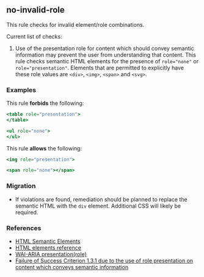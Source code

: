 ## no-invalid-role

This rule checks for invalid element/role combinations.

Current list of checks:

1. Use of the presentation role for content which should convey semantic information may prevent the user from understanding that content. This rule checks semantic HTML elements for the presence of `role="none"` or `role="presentation"`. Elements that are permitted to explicitly have these role values are `<div>`, `<img>`, `<span>` and `<svg>`.

### Examples

This rule **forbids** the following:

```hbs
<table role="presentation">
</table>
```

```hbs
<ul role="none">
</ul>
```

This rule **allows** the following:

```hbs
<img role="presentation">
```

```hbs
<span role="none"></span>
```

### Migration

* If violations are found, remediation should be planned to replace the semantic HTML with the `div` element. Additional CSS will likely be required.

### References

* [HTML Semantic Elements](https://html.spec.whatwg.org/#semantics-2)
* [HTML elements reference](https://developer.mozilla.org/en-US/docs/Web/HTML/Element)
* [WAI-ARIA presentation(role)](https://www.w3.org/TR/wai-aria/#presentation)
* [Failure of Success Criterion 1.3.1 due to the use of role presentation on content which conveys semantic information](https://www.w3.org/WAI/WCAG21/Techniques/failures/F92)
